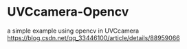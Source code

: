 # UVCcamera-Opencv
a simple example using opencv in UVCcamera
https://blog.csdn.net/qq_33446100/article/details/88959066
